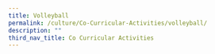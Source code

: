 ```yaml
---
title: Volleyball
permalink: /culture/Co-Curricular-Activities/volleyball/
description: ""
third_nav_title: Co Curricular Activities
---
```

